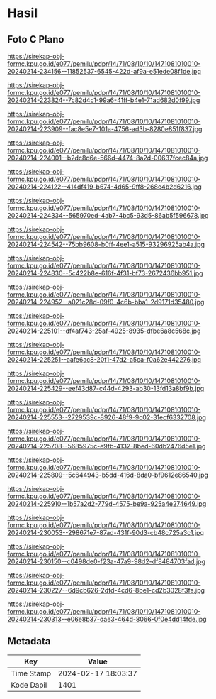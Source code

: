 # Hasil

## Foto C Plano

https://sirekap-obj-formc.kpu.go.id/e077/pemilu/pdpr/14/71/08/10/10/1471081010010-20240214-234156--11852537-6545-422d-af9a-e51ede08f1de.jpg

https://sirekap-obj-formc.kpu.go.id/e077/pemilu/pdpr/14/71/08/10/10/1471081010010-20240214-223824--7c82d4c1-99a6-41ff-b4e1-71ad682d0f99.jpg

https://sirekap-obj-formc.kpu.go.id/e077/pemilu/pdpr/14/71/08/10/10/1471081010010-20240214-223909--fac8e5e7-101a-4756-ad3b-8280e851f837.jpg

https://sirekap-obj-formc.kpu.go.id/e077/pemilu/pdpr/14/71/08/10/10/1471081010010-20240214-224001--b2dc8d6e-566d-4474-8a2d-00637fcec84a.jpg

https://sirekap-obj-formc.kpu.go.id/e077/pemilu/pdpr/14/71/08/10/10/1471081010010-20240214-224122--414df419-b674-4d65-9ff8-268e4b2d6216.jpg

https://sirekap-obj-formc.kpu.go.id/e077/pemilu/pdpr/14/71/08/10/10/1471081010010-20240214-224334--565970ed-4ab7-4bc5-93d5-86ab5f596678.jpg

https://sirekap-obj-formc.kpu.go.id/e077/pemilu/pdpr/14/71/08/10/10/1471081010010-20240214-224542--75bb9608-b0ff-4ee1-a515-93296925ab4a.jpg

https://sirekap-obj-formc.kpu.go.id/e077/pemilu/pdpr/14/71/08/10/10/1471081010010-20240214-224830--5c422b8e-616f-4f31-bf73-2672436bb951.jpg

https://sirekap-obj-formc.kpu.go.id/e077/pemilu/pdpr/14/71/08/10/10/1471081010010-20240214-224952--a021c28d-09f0-4c6b-bba1-2d9171d35480.jpg

https://sirekap-obj-formc.kpu.go.id/e077/pemilu/pdpr/14/71/08/10/10/1471081010010-20240214-225101--df4af743-25af-4925-8935-dfbe6a8c568c.jpg

https://sirekap-obj-formc.kpu.go.id/e077/pemilu/pdpr/14/71/08/10/10/1471081010010-20240214-225251--aafe6ac8-20f1-47d2-a5ca-f0a62e442276.jpg

https://sirekap-obj-formc.kpu.go.id/e077/pemilu/pdpr/14/71/08/10/10/1471081010010-20240214-225429--eef43d87-c44d-4293-ab30-13fd13a8bf9b.jpg

https://sirekap-obj-formc.kpu.go.id/e077/pemilu/pdpr/14/71/08/10/10/1471081010010-20240214-225553--2729539c-8926-48f9-9c02-31ecf6332708.jpg

https://sirekap-obj-formc.kpu.go.id/e077/pemilu/pdpr/14/71/08/10/10/1471081010010-20240214-225708--5685975c-e9fb-4132-8bed-60db2476d5e1.jpg

https://sirekap-obj-formc.kpu.go.id/e077/pemilu/pdpr/14/71/08/10/10/1471081010010-20240214-225809--5c644943-b5dd-416d-8da0-bf9612e86540.jpg

https://sirekap-obj-formc.kpu.go.id/e077/pemilu/pdpr/14/71/08/10/10/1471081010010-20240214-225910--1b57a2d2-779d-4575-be9a-925a4e274649.jpg

https://sirekap-obj-formc.kpu.go.id/e077/pemilu/pdpr/14/71/08/10/10/1471081010010-20240214-230053--298671e7-87ad-431f-90d3-cb48c725a3c1.jpg

https://sirekap-obj-formc.kpu.go.id/e077/pemilu/pdpr/14/71/08/10/10/1471081010010-20240214-230150--c0498de0-f23a-47a9-98d2-df8484703fad.jpg

https://sirekap-obj-formc.kpu.go.id/e077/pemilu/pdpr/14/71/08/10/10/1471081010010-20240214-230227--6d9cb626-2dfd-4cd6-8be1-cd2b3028f3fa.jpg

https://sirekap-obj-formc.kpu.go.id/e077/pemilu/pdpr/14/71/08/10/10/1471081010010-20240214-230313--e06e8b37-dae3-464d-8066-0f0e4dd14fde.jpg


## Metadata

| Key        | Value               |
| ---------- | ------------------- |
| Time Stamp | 2024-02-17 18:03:37 |
| Kode Dapil | 1401                |



